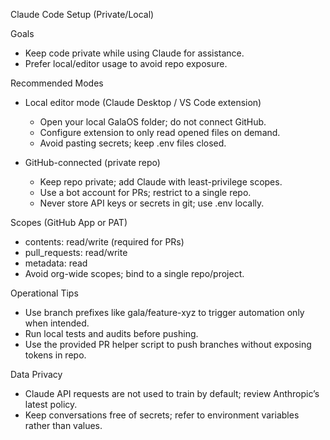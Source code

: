 Claude Code Setup (Private/Local)

Goals
- Keep code private while using Claude for assistance.
- Prefer local/editor usage to avoid repo exposure.

Recommended Modes
- Local editor mode (Claude Desktop / VS Code extension)
  - Open your local GalaOS folder; do not connect GitHub.
  - Configure extension to only read opened files on demand.
  - Avoid pasting secrets; keep .env files closed.

- GitHub-connected (private repo)
  - Keep repo private; add Claude with least-privilege scopes.
  - Use a bot account for PRs; restrict to a single repo.
  - Never store API keys or secrets in git; use .env locally.

Scopes (GitHub App or PAT)
- contents: read/write (required for PRs)
- pull_requests: read/write
- metadata: read
- Avoid org-wide scopes; bind to a single repo/project.

Operational Tips
- Use branch prefixes like gala/feature-xyz to trigger automation only when intended.
- Run local tests and audits before pushing.
- Use the provided PR helper script to push branches without exposing tokens in repo.

Data Privacy
- Claude API requests are not used to train by default; review Anthropic’s latest policy.
- Keep conversations free of secrets; refer to environment variables rather than values.

